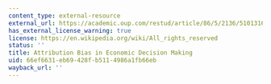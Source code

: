 ```yaml
---
content_type: external-resource
external_url: https://academic.oup.com/restud/article/86/5/2136/5101316?login=true
has_external_license_warning: true
license: https://en.wikipedia.org/wiki/All_rights_reserved
status: ''
title: Attribution Bias in Economic Decision Making
uid: 66ef6631-eb69-428f-b511-4986a1fb66eb
wayback_url: ''
---
```

